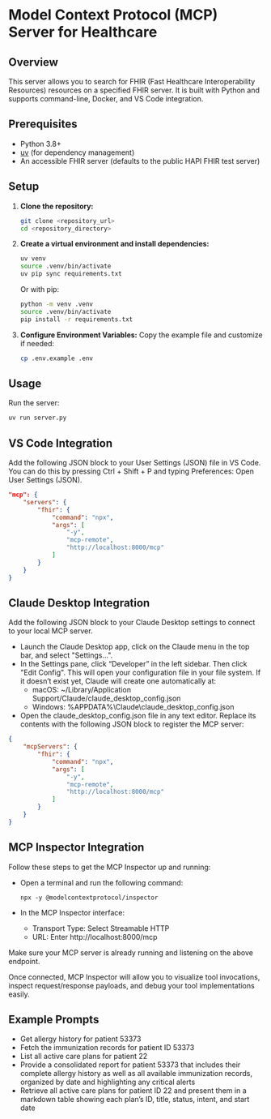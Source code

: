 # Model Context Protocol (MCP) Server for Healthcare

## Overview

This server allows you to search for FHIR (Fast Healthcare Interoperability Resources) resources on a specified FHIR server. It is built with Python and supports command-line, Docker, and VS Code integration.

## Prerequisites
- Python 3.8+
- [uv](https://github.com/astral-sh/uv) (for dependency management)
- An accessible FHIR server (defaults to the public HAPI FHIR test server)

## Setup

1. **Clone the repository:**
    ```bash
    git clone <repository_url>
    cd <repository_directory>
    ```
2. **Create a virtual environment and install dependencies:**
    ```bash
    uv venv
    source .venv/bin/activate
    uv pip sync requirements.txt
    ```
    Or with pip:
    ```bash
    python -m venv .venv
    source .venv/bin/activate
    pip install -r requirements.txt
    ```
3. **Configure Environment Variables:**
    Copy the example file and customize if needed:
    ```bash
    cp .env.example .env
    ```

## Usage

Run the server:
```bash
uv run server.py
```

## VS Code Integration
Add the following JSON block to your User Settings (JSON) file in VS Code. You can do this by pressing Ctrl + Shift + P and typing Preferences: Open User Settings (JSON).

```json
"mcp": {
    "servers": {
        "fhir": {
            "command": "npx",
            "args": [
                "-y",
                "mcp-remote",
                "http://localhost:8000/mcp"
            ]
        }
    }
}
```

## Claude Desktop Integration
Add the following JSON block to your Claude Desktop settings to connect to your local MCP server. 
 - Launch the Claude Desktop app, click on the Claude menu in the top bar, and select "Settings…".
 - In the Settings pane, click “Developer” in the left sidebar. Then click "Edit Config". This will open your configuration file in your file system. If it doesn’t exist yet, Claude will create one automatically at:
    - macOS: ~/Library/Application Support/Claude/claude_desktop_config.json
    - Windows: %APPDATA%\Claude\claude_desktop_config.json
 - Open the claude_desktop_config.json file in any text editor. Replace its contents with the following JSON block to register the MCP server:

```json
{
    "mcpServers": {
        "fhir": {
            "command": "npx",
            "args": [
                "-y",
                "mcp-remote",
                "http://localhost:8000/mcp"
            ]
        }
    }
}
```


## MCP Inspector Integration
Follow these steps to get the MCP Inspector up and running:

- Open a terminal and run the following command:
    
    `npx -y @modelcontextprotocol/inspector`
    
- In the MCP Inspector interface:
    - Transport Type: Select Streamable HTTP
    - URL: Enter http://localhost:8000/mcp

Make sure your MCP server is already running and listening on the above endpoint.

Once connected, MCP Inspector will allow you to visualize tool invocations, inspect request/response payloads, and debug your tool implementations easily.

## Example Prompts
- Get allergy history for patient 53373
- Fetch the immunization records for patient ID 53373
- List all active care plans for patient 22
- Provide a consolidated report for patient 53373 that includes their complete allergy history as well as all available immunization records, organized by date and highlighting any critical alerts
- Retrieve all active care plans for patient ID 22 and present them in a markdown table showing each plan’s ID, title, status, intent, and start date
